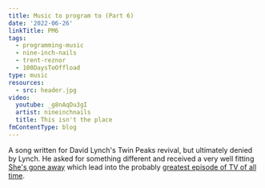 ```yaml
---
title: Music to program to (Part 6)
date: '2022-06-26'
linkTitle: PM6
tags:
  - programming-music
  - nine-inch-nails
  - trent-reznor
  - 100DaysToOffload
type: music
resources:
  - src: header.jpg
video:
  youtube: _g8nAqDu3gI
  artist: nineinchnails
  title: This isn't the place
fmContentType: blog
---
```


A song written for David Lynch's Twin Peaks revival, but ultimately denied by Lynch. He asked for something different and received a very well fitting [She's gone away](https://www.youtube.com/watch?v=r2bL7DU21Wg) which lead into the probably [greatest episode of TV of all time](https://en.wikipedia.org/wiki/Part_8_\(Twin_Peaks\)).
